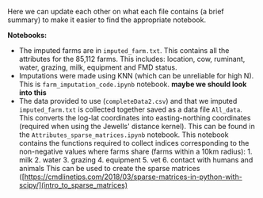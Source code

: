 Here we can update each other on what each file contains (a brief summary) to make it easier to find the appropriate notebook.

**Notebooks:**
- The imputed farms are in `imputed_farm.txt`. This contains all the attributes for the 85,112 farms. This includes: location, cow, ruminant, water, grazing, milk, equipment and FMD status.
- Imputations were made using KNN (which can be unreliable for high N). This is `farm_imputation_code.ipynb` notebook. **maybe we should look into this**
- The data provided to use (`completeData2.csv`) and that we imputed `imputed_farm.txt` is collected together saved as a data file `All_data`. This converts the log-lat coordinates into easting-northing coordinates (required when using the Jewells' distance kernel). This can be found in the `Attributes_sparse_matrices.ipynb` notebook. This notebook contains the functions required to collect indices corresponding to the non-negative values where farms share (farms within a 10km radius): 
            1. milk
            2. water
            3. grazing
            4. equipment
            5. vet
            6. contact with humans and animals
This can be used to create the sparse matrices ([https://cmdlinetips.com/2018/03/sparse-matrices-in-python-with-scipy/](intro_to_sparse_matrices)

